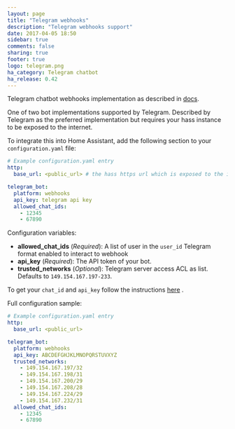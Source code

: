 ```yaml
---
layout: page
title: "Telegram webhooks"
description: "Telegram webhooks support"
date: 2017-04-05 18:50
sidebar: true
comments: false
sharing: true
footer: true
logo: telegram.png
ha_category: Telegram chatbot
ha_release: 0.42
---
```


Telegram chatbot webhooks implementation as described in [docs](https://core.telegram.org/bots/webhooks).

One of two bot implementations supported by Telegram. Described by Telegram as the preferred implementation but requires your hass instance to be exposed to the internet.

To integrate this into Home Assistant, add the following section to your `configuration.yaml` file:

```yaml
# Example configuration.yaml entry
http:
  base_url: <public_url> # the hass https url which is exposed to the internet.

telegram_bot:
  platform: webhooks
  api_key: telegram api key
  allowed_chat_ids:
    - 12345
    - 67890
```

Configuration variables:

- **allowed_chat_ids** (*Required*): A list of user in the `user_id` Telegram format enabled to interact to webhook
- **api_key** (*Required*): The API token of your bot.
- **trusted_networks** (*Optional*): Telegram server access ACL as list. Defaults to `149.154.167.197-233`.

To get your `chat_id` and `api_key` follow the instructions [here](/components.notify.telegram) .

Full configuration sample:

```yaml
# Example configuration.yaml entry
http:
  base_url: <public_url>

telegram_bot:
  platform: webhooks
  api_key: ABCDEFGHJKLMNOPQRSTUVXYZ
  trusted_networks:
    - 149.154.167.197/32
    - 149.154.167.198/31
    - 149.154.167.200/29
    - 149.154.167.208/28
    - 149.154.167.224/29
    - 149.154.167.232/31
  allowed_chat_ids:
    - 12345
    - 67890
```
